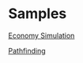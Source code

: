 # Samples

[Economy Simulation](https://www.loom.com/share/7a3111a9b35b4e68ba67b2fc1ea0a1a2)

[Pathfinding](https://www.loom.com/share/a8a4df76e2d944c2a88891e8c4bf5f6f)
